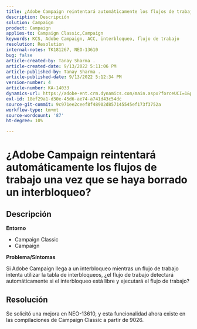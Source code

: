 ```yaml
---
title: ¿Adobe Campaign reintentará automáticamente los flujos de trabajo una vez que se haya borrado un interbloqueo?
description: Descripción
solution: Campaign
product: Campaign
applies-to: Campaign Classic,Campaign
keywords: KCS, Adobe Campaign, ACC, interbloqueo, flujo de trabajo
resolution: Resolution
internal-notes: TK181267, NEO-13610
bug: false
article-created-by: Tanay Sharma .
article-created-date: 9/13/2022 5:11:06 PM
article-published-by: Tanay Sharma .
article-published-date: 9/13/2022 5:12:34 PM
version-number: 4
article-number: KA-14033
dynamics-url: https://adobe-ent.crm.dynamics.com/main.aspx?forceUCI=1&pagetype=entityrecord&etn=knowledgearticle&id=33c2550b-8733-ed11-9db1-002248086735
exl-id: 18ef29a1-d30e-45d6-ae74-a741d43c54dc
source-git-commit: 9c971ee2ceef8f48902d857145545ef173f3752a
workflow-type: tm+mt
source-wordcount: '87'
ht-degree: 10%

---
```


# ¿Adobe Campaign reintentará automáticamente los flujos de trabajo una vez que se haya borrado un interbloqueo?

## Descripción


<b>Entorno</b>

- Campaign Classic
- Campaign




<b>Problema/Síntomas</b>

Si Adobe Campaign llega a un interbloqueo mientras un flujo de trabajo intenta utilizar la tabla de interbloqueos, ¿el flujo de trabajo detectará automáticamente si el interbloqueo está libre y ejecutará el flujo de trabajo?

## Resolución


Se solicitó una mejora en NEO-13610, y esta funcionalidad ahora existe en las compilaciones de Campaign Classic a partir de 9026.

